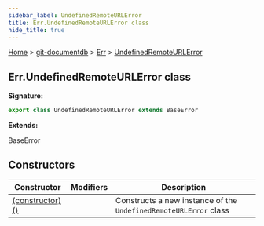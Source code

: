 ```yaml
---
sidebar_label: UndefinedRemoteURLError
title: Err.UndefinedRemoteURLError class
hide_title: true
---
```


[Home](./index.md) &gt; [git-documentdb](./git-documentdb.md) &gt; [Err](./git-documentdb.err.md) &gt; [UndefinedRemoteURLError](./git-documentdb.err.undefinedremoteurlerror.md)

## Err.UndefinedRemoteURLError class


<b>Signature:</b>

```typescript
export class UndefinedRemoteURLError extends BaseError 
```
<b>Extends:</b>

BaseError

## Constructors

|  Constructor | Modifiers | Description |
|  --- | --- | --- |
|  [(constructor)()](./git-documentdb.err.undefinedremoteurlerror._constructor_.md) |  | Constructs a new instance of the <code>UndefinedRemoteURLError</code> class |


